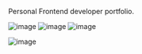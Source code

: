 Personal Frontend developer portfolio.

![image](https://github.com/vezhdelit/vezhdelit-portfolio/assets/57722783/faa8f273-4b48-4d70-a701-a4372785ae87)
![image](https://github.com/vezhdelit/vezhdelit-portfolio/assets/57722783/4713a5ed-0d0f-4d3d-ba2a-9a079ed0e75b)
![image](https://github.com/vezhdelit/vezhdelit-portfolio/assets/57722783/18917ca4-45c0-4ea9-ba7e-dacaeda96d01)

![image](https://github.com/vezhdelit/vezhdelit-portfolio/assets/57722783/e360cca5-278e-403e-a118-2552896174cd)

